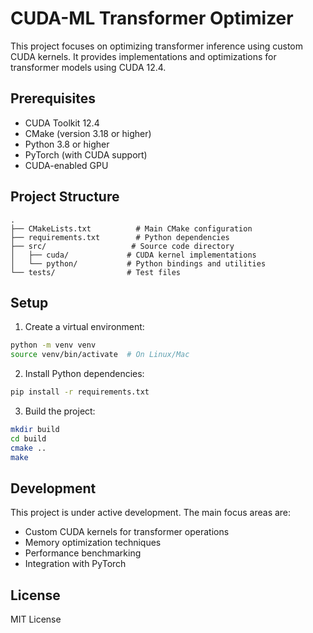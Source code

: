 # CUDA-ML Transformer Optimizer

This project focuses on optimizing transformer inference using custom CUDA kernels. It provides implementations and optimizations for transformer models using CUDA 12.4.

## Prerequisites

- CUDA Toolkit 12.4
- CMake (version 3.18 or higher)
- Python 3.8 or higher
- PyTorch (with CUDA support)
- CUDA-enabled GPU

## Project Structure

```
.
├── CMakeLists.txt          # Main CMake configuration
├── requirements.txt        # Python dependencies
├── src/                   # Source code directory
│   ├── cuda/             # CUDA kernel implementations
│   └── python/           # Python bindings and utilities
└── tests/                # Test files
```

## Setup

1. Create a virtual environment:
```bash
python -m venv venv
source venv/bin/activate  # On Linux/Mac
```

2. Install Python dependencies:
```bash
pip install -r requirements.txt
```

3. Build the project:
```bash
mkdir build
cd build
cmake ..
make
```

## Development

This project is under active development. The main focus areas are:
- Custom CUDA kernels for transformer operations
- Memory optimization techniques
- Performance benchmarking
- Integration with PyTorch

## License

MIT License 
